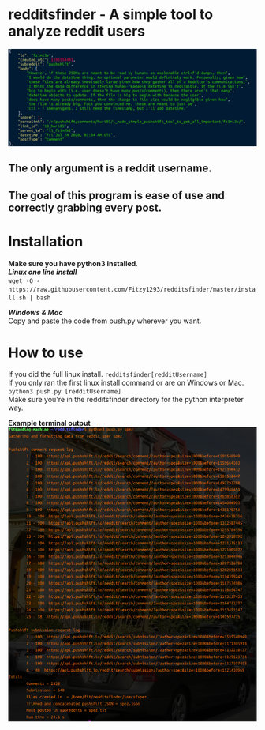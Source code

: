 # redditsfinder - A simple tool to analyze reddit users
![Alt text](images/readable.png "Optional Title") 
## The only argument is a reddit username. 
## **The goal of this program is ease of use and correctly grabbing every post.** 

# Installation 
**Make sure you have python3 installed**.\
***Linux one line install*** \
`wget -O - https://raw.githubusercontent.com/Fitzy1293/redditsfinder/master/install.sh | bash`


***Windows & Mac***\
Copy and paste the code from push.py wherever you want. 





# How to use
If you did the full linux install. `redditsfinder[redditUsername]` \
If you only ran the first linux install command or are on Windows or Mac. `python3 push.py [redditUsername]` \
Make sure you're in the redditsfinder directory for the python interpreter way.

**Example terminal output**\
![Alt text](images/runScript.png?raw=true "Optional Title")

